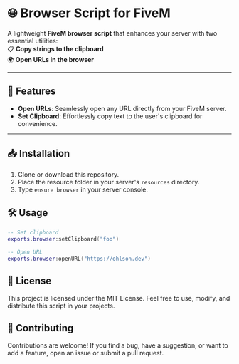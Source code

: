# 🌐 Browser Script for FiveM

A lightweight **FiveM browser script** that enhances your server with two essential utilities:  
📋 **Copy strings to the clipboard**  
🌍 **Open URLs in the browser**

---

## 🚀 Features

- **Open URLs**: Seamlessly open any URL directly from your FiveM server.  
- **Set Clipboard**: Effortlessly copy text to the user's clipboard for convenience.

---

## 📥 Installation

1. Clone or download this repository.
2. Place the resource folder in your server's `resources` directory.
3. Type `ensure browser` in your server console.

## 🛠️ Usage
```LUA
-- Set clipboard
exports.browser:setClipboard("foo")

-- Open URL
exports.browser:openURL("https://ohlson.dev")
```

## 📜 License
This project is licensed under the MIT License.
Feel free to use, modify, and distribute this script in your projects.

## 🤝 Contributing
Contributions are welcome!
If you find a bug, have a suggestion, or want to add a feature, open an issue or submit a pull request.
